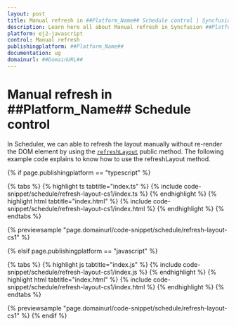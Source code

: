 ```yaml
---
layout: post
title: Manual refresh in ##Platform_Name## Schedule control | Syncfusion
description: Learn here all about Manual refresh in Syncfusion ##Platform_Name## Schedule control of Syncfusion Essential JS 2 and more.
platform: ej2-javascript
control: Manual refresh 
publishingplatform: ##Platform_Name##
documentation: ug
domainurl: ##DomainURL##
---
```


# Manual refresh in ##Platform_Name## Schedule control

In Scheduler, we can able to refresh the layout manually without re-render the DOM element by using the [`refreshLayout`](../../api/schedule/#refreshlayout) public method.  The following example code explains to know how to use the refreshLayout method.

{% if page.publishingplatform == "typescript" %}

 {% tabs %}
{% highlight ts tabtitle="index.ts" %}
{% include code-snippet/schedule/refresh-layout-cs1/index.ts %}
{% endhighlight %}
{% highlight html tabtitle="index.html" %}
{% include code-snippet/schedule/refresh-layout-cs1/index.html %}
{% endhighlight %}
{% endtabs %}
        
{% previewsample "page.domainurl/code-snippet/schedule/refresh-layout-cs1" %}

{% elsif page.publishingplatform == "javascript" %}

{% tabs %}
{% highlight js tabtitle="index.js" %}
{% include code-snippet/schedule/refresh-layout-cs1/index.js %}
{% endhighlight %}
{% highlight html tabtitle="index.html" %}
{% include code-snippet/schedule/refresh-layout-cs1/index.html %}
{% endhighlight %}
{% endtabs %}

{% previewsample "page.domainurl/code-snippet/schedule/refresh-layout-cs1" %}
{% endif %}
